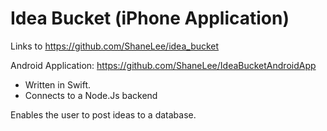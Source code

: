 # Idea Bucket (iPhone Application)

Links to https://github.com/ShaneLee/idea_bucket

Android Application: https://github.com/ShaneLee/IdeaBucketAndroidApp

* Written in Swift.
* Connects to a Node.Js backend

Enables the user to post ideas to a database.
